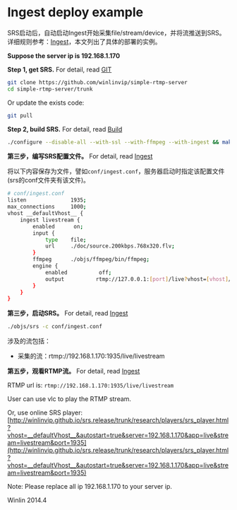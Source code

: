 # Ingest deploy example

SRS启动后，自动启动Ingest开始采集file/stream/device，并将流推送到SRS。详细规则参考：[Ingest](https://github.com/winlinvip/simple-rtmp-server/wiki/v1_EN_Ingest)，本文列出了具体的部署的实例。

<strong>Suppose the server ip is 192.168.1.170</strong>

<strong>Step 1, get SRS.</strong> For detail, read [GIT](https://github.com/winlinvip/simple-rtmp-server/wiki/v1_EN_Git)

```bash
git clone https://github.com/winlinvip/simple-rtmp-server
cd simple-rtmp-server/trunk
```

Or update the exists code:

```bash
git pull
```

<strong>Step 2, build SRS.</strong> For detail, read [Build](https://github.com/winlinvip/simple-rtmp-server/wiki/v1_EN_Build)

```bash
./configure --disable-all --with-ssl --with-ffmpeg --with-ingest && make
```

<strong>第三步，编写SRS配置文件。</strong> For detail, read [Ingest](https://github.com/winlinvip/simple-rtmp-server/wiki/v1_EN_Ingest)

将以下内容保存为文件，譬如`conf/ingest.conf`，服务器启动时指定该配置文件(srs的conf文件夹有该文件)。

```bash
# conf/ingest.conf
listen              1935;
max_connections     1000;
vhost __defaultVhost__ {
    ingest livestream {
        enabled      on;
        input {
            type    file;
            url     ./doc/source.200kbps.768x320.flv;
        }
        ffmpeg      ./objs/ffmpeg/bin/ffmpeg;
        engine {
            enabled          off;
            output          rtmp://127.0.0.1:[port]/live?vhost=[vhost]/livestream;
        }
    }
}
```

<strong>第三步，启动SRS。</strong> For detail, read [Ingest](https://github.com/winlinvip/simple-rtmp-server/wiki/v1_EN_Ingest)

```bash
./objs/srs -c conf/ingest.conf
```

涉及的流包括：
* 采集的流：rtmp://192.168.1.170:1935/live/livestream

<strong>第五步，观看RTMP流。</strong> For detail, read [Ingest](https://github.com/winlinvip/simple-rtmp-server/wiki/v1_EN_Ingest)

RTMP url is: `rtmp://192.168.1.170:1935/live/livestream`

User can use vlc to play the RTMP stream.

Or, use online SRS player: [http://winlinvip.github.io/srs.release/trunk/research/players/srs_player.html?vhost=__defaultVhost__&autostart=true&server=192.168.1.170&app=live&stream=livestream&port=1935](http://winlinvip.github.io/srs.release/trunk/research/players/srs_player.html?vhost=__defaultVhost__&autostart=true&server=192.168.1.170&app=live&stream=livestream&port=1935)

Note: Please replace all ip 192.168.1.170 to your server ip.

Winlin 2014.4